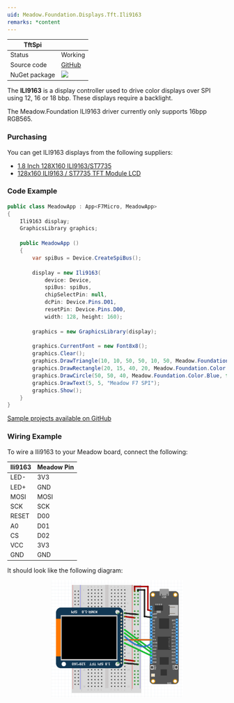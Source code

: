 ```yaml
---
uid: Meadow.Foundation.Displays.Tft.Ili9163
remarks: *content
---
```


| TftSpi        |             |
|---------------|-------------|
| Status        | Working     |
| Source code   | [GitHub](https://github.com/WildernessLabs/Meadow.Foundation/tree/master/Source/Meadow.Foundation.Peripherals/Displays.TftSpi) |
| NuGet package | <a href="https://www.nuget.org/packages/Meadow.Foundation.Displays.TftSpi/" target="_blank"><img src="https://img.shields.io/nuget/v/Meadow.Foundation.Displays.TftSpi.svg?label=Meadow.Foundation.Displays.TftSpi" style="width: auto; height: -webkit-fill-available;" /></a> |

The **ILI9163** is a display controller used to drive color displays over SPI using 12, 16 or 18 bbp. These displays require a backlight.

The Meadow.Foundation ILI9163 driver currently only supports 16bpp RGB565.

### Purchasing

You can get ILI9163 displays from the following suppliers:

* [1.8 Inch 128X160 ILI9163/ST7735](https://www.ebay.com/itm/1-8-Inch-128X160-Ili9163-ST7735-TFT-LCD-Module-With-PCB-Baseboard-SPI-Serial-Por/123860977338?hash=item1cd6b086ba:g:jWAAAOSwvdxdQ~qo)
* [128x160 ILI9163 / ST7735 TFT Module LCD](https://www.amazon.fr/ILS-Pouces-128x160-ILI9163-Plinthe/dp/B07M7DWWD5)

### Code Example

```csharp
public class MeadowApp : App<F7Micro, MeadowApp>
{
    Ili9163 display;
    GraphicsLibrary graphics;

    public MeadowApp ()
    {
        var spiBus = Device.CreateSpiBus();

        display = new Ili9163(
            device: Device, 
            spiBus: spiBus,
            chipSelectPin: null,
            dcPin: Device.Pins.D01,
            resetPin: Device.Pins.D00,
            width: 128, height: 160);

        graphics = new GraphicsLibrary(display);

        graphics.CurrentFont = new Font8x8();
        graphics.Clear();
        graphics.DrawTriangle(10, 10, 50, 50, 10, 50, Meadow.Foundation.Color.Red);
        graphics.DrawRectangle(20, 15, 40, 20, Meadow.Foundation.Color.Yellow, false);
        graphics.DrawCircle(50, 50, 40, Meadow.Foundation.Color.Blue, false);
        graphics.DrawText(5, 5, "Meadow F7 SPI");
        graphics.Show();
    }
}
```

[Sample projects available on GitHub](https://github.com/WildernessLabs/Meadow.Foundation/tree/master/Source/Meadow.Foundation.Peripherals/Displays.TftSpi/Samples)

### Wiring Example

 To wire a Ili9163 to your Meadow board, connect the following:

| Ili9163 | Meadow Pin |
|---------|------------|
| LED-    | 3V3        |
| LED+    | GND        |
| MOSI    | MOSI       |
| SCK     | SCK        |
| RESET   | D00        |
| A0      | D01        |
| CS      | D02        |
| VCC     | 3V3        |
| GND     | GND        |

It should look like the following diagram:

<img src="../../API_Assets/Meadow.Foundation.Displays.Tft.Ili9163/Ili9163_Frizzing.png" 
    style="width: 60%; display: block; margin-left: auto; margin-right: auto;" />